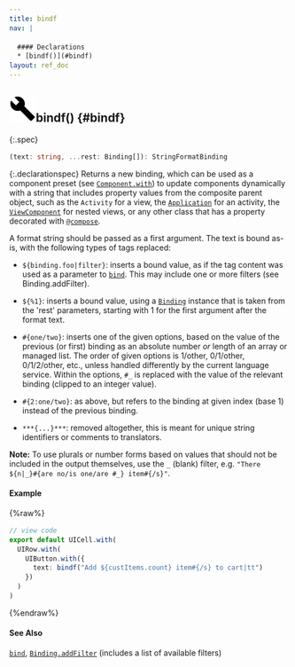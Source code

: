 ```yaml
---
title: bindf
nav: |

  #### Declarations
  * [bindf()](#bindf)
layout: ref_doc
---
```


## ![](/assets/icons/spec-function.svg)bindf() {#bindf}
{:.spec}

```typescript
(text: string, ...rest: Binding[]): StringFormatBinding
```
{:.declarationspec}
Returns a new binding, which can be used as a component preset (see [`Component.with`](./Component#Component:with)) to update components dynamically with a string that includes property values from the composite parent object, such as the `Activity` for a view, the [`Application`](./Application) for an activity, the [`ViewComponent`](./ViewComponent) for nested views, or any other class that has a property decorated with [`@compose`](./compose).


A format string should be passed as a first argument. The text is bound as-is, with the following types of tags replaced:


- `${binding.foo|filter}`: inserts a bound value, as if the tag content was used as a parameter to [`bind`](./bind). This may include one or more filters (see Binding.addFilter).

- `${%1}`: inserts a bound value, using a [`Binding`](./Binding) instance that is taken from the 'rest' parameters, starting with 1 for the first argument after the format text.

- `#{one/two}`: inserts one of the given options, based on the value of the previous (or first) binding as an absolute number _or_ length of an array or managed list. The order of given options is 1/other, 0/1/other, 0/1/2/other, etc., unless handled differently by the current language service. Within the options, `#_` is replaced with the value of the relevant binding (clipped to an integer value).

- `#{2:one/two}`: as above, but refers to the binding at given index (base 1) instead of the previous binding.

- `***{...}***`: removed altogether, this is meant for unique string identifiers or comments to translators.

**Note:** To use plurals or number forms based on values that should not be included in the output themselves, use the `_` (blank) filter, e.g. `"There ${n|_}#{are no/is one/are #_} item#{/s}"`.

#### Example
{%raw%}
```typescript
// view code
export default UICell.with(
  UIRow.with(
    UIButton.with({
      text: bindf("Add ${custItems.count} item#{/s} to cart|tt")
    })
  )
)
```
{%endraw%}

#### See Also
[`bind`](./bind), [`Binding.addFilter`](./Binding#Binding:addFilter) (includes a list of available filters)


